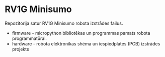 # RV1G Minisumo

Repozitorija satur RV1G Minisumo robota izstrādes failus.

* firmware - micropython bibliotēkas un programmas pamats robota programmatūrai.
* hardware - robota elektronikas shēma un iespiedplates (PCB) izstrādes projekts